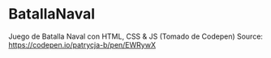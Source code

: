 # BatallaNaval
Juego de Batalla Naval con HTML, CSS &amp; JS (Tomado de Codepen)
Source: https://codepen.io/patrycja-b/pen/EWRywX

